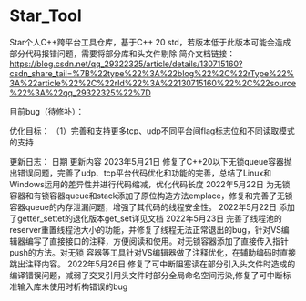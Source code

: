 # Star_Tool
Star个人C++跨平台工具仓库，基于C++ 20 std，若版本低于此版本可能会造成部分代码报错问题，需要将部分库和头文件剔除
简介文档链接：
https://blog.csdn.net/qq_29322325/article/details/130715160?csdn_share_tail=%7B%22type%22%3A%22blog%22%2C%22rType%22%3A%22article%22%2C%22rId%22%3A%22130715160%22%2C%22source%22%3A%22qq_29322325%22%7D

目前bug（待修补）：


优化目标：
（1）完善和支持更多tcp、udp不同平台间flag标志位和不同读取模式的支持

更新日志：
日期                    更新内容
2023年5月21日            修复了C++20以下无锁queue容器抛出错误问题，完善了udp、tcp平台代码优化和功能的完善，总结了Linux和Windows运用的差异性并进行代码缩减，优化代码长度
2022年5月22日            为无锁容器和有锁容器queue和stack添加了原位构造方法emplace，修复和完善了无锁容器queue的内存泄漏问题，增强了其代码的线程安全性。
2022年5月22日            添加了getter_settet的退化版本get_set详见文档
2022年5月23日            完善了线程池的reserver重置线程池大小的功能，并修复了线程无法正常退出的bug，针对VS编辑器编写了直接接口的注释，方便阅读和使用。对无锁容器添加了直接传入指针push的方法。对无锁                          容器等工具针对VS编辑器做了注释优化，在辅助编码时直接跳出注释内容。
2022年5月26日            修复了可中断阻塞读在部分引入头文件时造成的编译错误问题，减弱了交叉引用头文件时部分全局命名空间污染,修复了可中断标准输入库未使用时析构错误的bug
